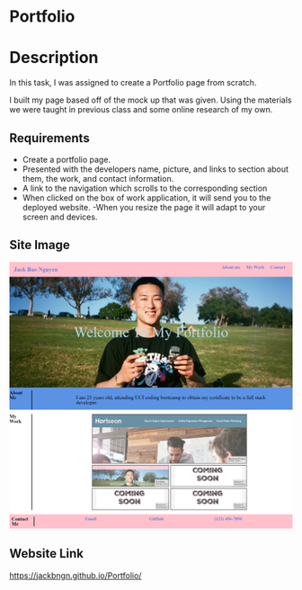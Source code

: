 # Portfolio

# Description
In this task, I was assigned to create a Portfolio page from scratch. 

I built my page based off of the mock up that was given. Using the materials we were taught in previous class and some online research of my own.



## Requirements
- Create a portfolio page.
- Presented with the developers name, picture, and links to section about them, the work, and contact information.
- A link to the navigation which scrolls to the corresponding section
-  When clicked on the box of work application, it will send you to the deployed website. 
-When you resize the page it will adapt to your screen and devices. 


## Site Image
![alt text](/images/screencapture-127-0-0-1-5500-index-html-2023-01-11-00_07_33.png)


## Website Link
https://jackbngn.github.io/Portfolio/